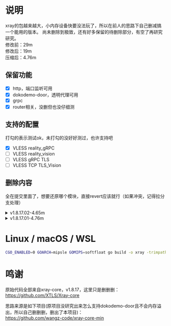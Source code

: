 # 说明

xray的包越来越大，小内存设备快要没法玩了，所以在前人的思路下自己删减搞一个能用的版本。
尚未删除到极致，还有好多保留的待删除部分，有空了再研究研究。  
修改前：29m  
修改后：19m  
压缩后：4.76m  

## 保留功能
- [x] http，端口监听可用
- [x] dokodemo-door，透明代理可用
- [x] grpc
- [x] router相关，没删但也没仔细测

## 支持的配置
打勾的表示测试ok，未打勾的没好好测过，也许支持吧
- [x] VLESS reality_gRPC
- [ ] VLESS reality_vision
- [ ] VLESS gRPC TLS
- [ ] VLESS TCP TLS_Vision

## 删除内容
全在提交里面了，想要还原哪个模块，直接revert应该就行（如果冲突，记得拉分支处理）
<details>
<summary>v1.8.17.02-4.65m</summary>

- [x] ~~delete utp~~
- [x] ~~delete loopback~~
- [x] ~~delete blackhole~~
- [x] ~~delete bittorrent~~
- [x] ~~delete dns and fakedns~~

</details>

<details>
<summary>v1.8.17.01-4.76m</summary>

- [x] ~~delete vmess~~
- [x] ~~delete quic~~
- [x] ~~delete trojan~~
- [x] ~~delete shadowsocks~~
- [x] ~~delete splithttp~~
- [x] ~~delete wireguard~~
- [x] ~~delete wechat~~
- [x] ~~delete kcp~~
- [x] ~~delete httpupgrade~~
- [x] ~~delete domainsocket~~
- [x] ~~delete websocket~~
- [x] ~~delete srtp~~
- [x] ~~delete yaml~~
- [x] ~~delete toml~~
- [x] ~~delete udp~~
- [x] ~~delete socks~~
- [x] ~~delete server.go~~
- [x] ~~delete test.go~~

</details>

# Linux / macOS / WSL

```bash
CGO_ENABLED=0 GOARCH=mipsle GOMIPS=softfloat go build -o xray -trimpath -ldflags "-s -w -buildid=" ./main
```

# 鸣谢
原始代码全部来自xray-core，v1.8.17，这里只是删删删：  
https://github.com/XTLS/Xray-core

思路来源是如下项目(原项目没研究出来怎么支持dokodemo-door且不会内存溢出，所以自己删删删，删出了本项目)：  
https://github.com/wangz-code/xray-core-min
